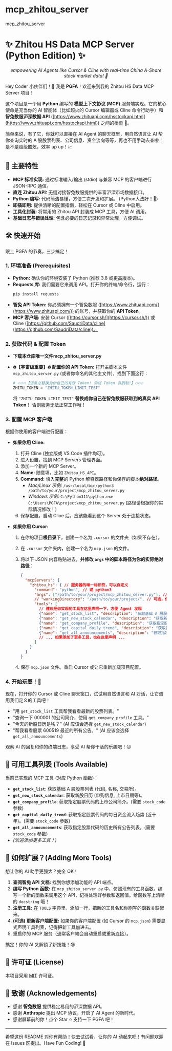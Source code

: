 # mcp_zhitou_server
mcp_zhitou_server



# ✨ Zhitou HS Data MCP Server (Python Edition) ✨

<p align="center">
  <em> empowering AI Agents like Cursor & Cline with real-time China A-Share stock market data! 🚀</em>
</p>

Hey Coder 小伙伴们！👋 我是 **PGFA**！欢迎来到我的 Zhitou HS Data MCP Server 项目！

这个项目是一个用 **Python** 编写的 **模型上下文协议 (MCP)** 服务端实现。它的核心使命是充当你的 AI 智能体（比如超火的 Cursor 编辑器或 Cline 命令行助手）和 **智兔数服沪深数据 API** ([https://www.zhituapi.com/hsstockapi.html](https://www.zhituapi.com/hsstockapi.html)) 之间的桥梁 🌉。

简单来说，有了它，你就可以直接在 AI Agent 的聊天框里，用自然语言让 AI 帮你查询实时的 A 股股票列表、公司信息、资金流向等等，再也不用手动去查啦！是不是超级酷炫，效率 up up！📈

## 🌟 主要特性

*   **MCP 标准实现:** 通过标准输入/输出 (stdio) 与兼容 MCP 的客户端进行 JSON-RPC 通信。
*   **直连 Zhitou API:** 无缝对接智兔数服提供的丰富沪深市场数据接口。
*   **Python 编写:** 代码简洁易懂，方便二次开发和扩展。 (Python大法好！🐍)
*   **即插即用:** 提供清晰的配置指南，轻松在 Cursor 或 Cline 中启用。
*   **工具化封装:** 将常用的 Zhitou API 封装成 MCP 工具，方便 AI 调用。
*   **基础日志与错误处理:** 包含必要的日志记录和异常处理，方便调试。

## 🛠️ 快速开始

跟上 PGFA 的节奏，三步搞定！

### 1. 环境准备 (Prerequisites)

*   **Python:** 确认你的环境安装了 Python (推荐 3.8 或更高版本)。
*   **Requests 库:** 我们需要它来调用 API。打开你的终端/命令行，运行：
    ```bash
    pip install requests
    ```
*   **智兔 API Token:** 你必须拥有一个智兔数服 ([https://www.zhituapi.com/](https://www.zhituapi.com/)) 的账号，并获取你的 **API Token**。
*   **MCP 客户端:** 安装 Cursor ([https://cursor.sh/](https://cursor.sh/)) 或 Cline ([https://github.com/SaudriData/cline](https://github.com/SaudriData/cline))。

### 2. 获取代码 & 配置 Token

*   **下载本仓库唯一文件mcp_zhitou_server.py**

*   **🔥【宇宙级重要】🔥 配置你的 API Token:**
    打开主脚本文件 `mcp_zhitou_server.py` (或者你命名的其他主文件)，找到下面这行：
    ```python
    # 🔥🔥🔥【请务必替换为你自己的有效 Token! 测试 Token 有限制!】🔥🔥🔥
    ZHITU_TOKEN = "ZHITU_TOKEN_LIMIT_TEST"
    ```
    将 `"ZHITU_TOKEN_LIMIT_TEST"` **替换成你自己在智兔数服获取到的真实 API Token**！ 否则服务无法正常工作哦！

  

### 3. 配置 MCP 客户端

根据你使用的客户端进行配置：

*   **如果你用 Cline:**
    1.  打开 Cline (独立版或 VS Code 插件均可)。
    2.  进入设置，找到 MCP Servers 管理界面。
    3.  添加一个新的 MCP Server。
    4.  **Name:** 随意填，比如 `Zhitou_HS_API`。
    5.  **Command:** 填入**完整**的 Python 解释器路径和你保存的脚本**绝对路径**。
        *   *Mac/Linux 示例:* `/usr/local/bin/python3 /path/to/your/project/mcp_zhitou_server.py`
        *   *Windows 示例:* `C:\Python311\python.exe C:\Users\PGFA\project\mcp_zhitou_server.py` (路径请根据你的实际情况修改！)
    6.  保存配置。启动 Cline 后，应该能看到这个 Server 处于连接状态。

*   **如果你用 Cursor:**
    1.  在你的项目**根目录**下，创建一个名为 `.cursor` 的文件夹（如果不存在）。
    2.  在 `.cursor` 文件夹内，创建一个名为 `mcp.json` 的文件。
    3.  将以下 JSON 内容粘贴进去，**并修改 `args` 中的脚本路径为你的实际绝对路径**：

        ```json
        {
          "mcpServers": {
            "zhitou_hs": { // 服务器的唯一标识符，可以自定义
              "command": "python", // 或 python3
              "args": ["/path/to/your/project/mcp_zhitou_server.py"], // ⚠️⚠️⚠️ 修改为你的脚本实际路径！
              // "workingDirectory": "/path/to/your/project/", // 可选，但建议设置
              "tools": [
                // 建议把你实现的工具在这里声明一下，方便 Agent 发现
                {"name": "get_stock_list", "description": "获取基础 A 股股票列表 (代码, 名称, 交易所)。"},
                {"name": "get_new_stock_calendar", "description": "获取新股日历 (申购信息, 上市日期等)。"},
                {"name": "get_company_profile", "description": "获取指定股票代码的上市公司简介。", "parameters": {"stock_code": {"type":"string", "description": "股票代码, e.g., '000001'"}}},
                {"name": "get_capital_daily_trend", "description": "获取指定股票代码的每日资金流入趋势 (近十年)。", "parameters": {"stock_code": {"type":"string"}}},
                {"name": "get_all_announcements", "description": "获取指定股票代码的历史所有公告列表。", "parameters": {"stock_code": {"type":"string"}}}
                // ... 如果添加了更多工具，也在这里声明 ...
              ]
            }
          }
        }
        ```
    4.  保存 `mcp.json` 文件。重启 Cursor 或让它重新加载项目配置。

### 4. 开始玩耍！🎉

现在，打开你的 Cursor 或 Cline 聊天窗口，试试用自然语言和 AI 对话，让它调用我们定义的工具吧！

*   "用 `get_stock_list` 工具帮我看看最新的股票列表。"
*   "查询一下 000001 的公司简介，使用 `get_company_profile` 工具。"
*   "今天的新股日历是啥？" (AI 应该会选择 `get_new_stock_calendar`)
*   "帮我看看股票 600519 最近的所有公告。" (AI 应该会选择 `get_all_announcements`)

观察 AI 的回复和你的终端日志，享受 AI 帮你干活的乐趣吧！😉

## 🔧 可用工具列表 (Tools Available)

当前已实现的 MCP 工具 (对应 Python 函数)：

*   **`get_stock_list`**: 获取基础 A 股股票列表 (代码, 名称, 交易所)。
*   **`get_new_stock_calendar`**: 获取新股日历 (申购信息, 上市日期等)。
*   **`get_company_profile`**: 获取指定股票代码的上市公司简介。(需要 `stock_code` 参数)
*   **`get_capital_daily_trend`**: 获取指定股票代码的每日资金流入趋势 (近十年)。(需要 `stock_code` 参数)
*   **`get_all_announcements`**: 获取指定股票代码的历史所有公告列表。(需要 `stock_code` 参数)
*   *(欢迎添加更多工具！)*

## 🚀 如何扩展？(Adding More Tools)

想让你的 AI 助手更强大？完全 OK！

1.  **查阅智兔 API 文档:** 找到你想添加功能的 API 端点。
2.  **编写 Python 函数:** 在 `mcp_zhitou_server.py` 中，仿照现有的工具函数，编写一个新的函数来调用这个 API，记得处理好参数和返回值。给函数写上清晰的 `docstring` 哦！
3.  **注册工具:** 在 `TOOLS` 字典里，添加一行，把新的工具名和你刚写的函数关联起来。
4.  **(可选) 更新客户端配置:** 如果你的客户端配置 (如 Cursor 的 `mcp.json`) 需要显式声明工具列表，记得把新工具加进去。
5.  重启你的 MCP 服务（通常客户端会自动重启或重新连接）。

搞定！你的 AI 又解锁了新技能！😎

## 📜 许可证 (License)

本项目采用 [MIT](LICENSE) 许可证。

## 🙏 致谢 (Acknowledgements)

*   感谢 **智兔数服** 提供稳定易用的沪深数据 API。
*   感谢 **Anthropic** 提出 MCP 协议，开启了 AI Agent 的新时代。
*   感谢屏幕前的你！点个 Star ⭐ 支持一下 PGFA 吧！

---

希望这份 README 对你有帮助！快去试试看，让你的 AI 动起来吧！有问题欢迎在 Issues 区提出。Have Fun Coding! 💖

